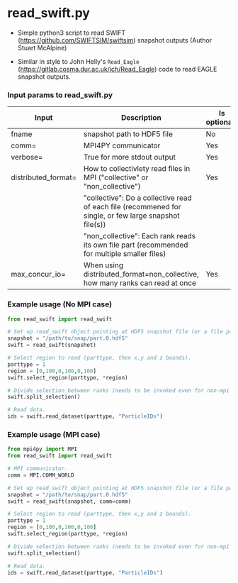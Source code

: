 # read_swift.py

- Simple python3 script to read SWIFT (https://github.com/SWIFTSIM/swiftsim) snapshot outputs (Author Stuart McAlpine)

- Similar in style to John Helly's `Read_Eagle` (https://gitlab.cosma.dur.ac.uk/jch/Read_Eagle) code to read EAGLE snapshot outputs.

### Input params to read_swift.py

| Input | Description | Is optional? | Default option |
| ----- | ----------- | --------- | ------- | 
| fname | snapshot path to HDF5 file | No | - |
| comm= | MPI4PY communicator | Yes | None |
| verbose= | True for more stdout output | Yes | False |
| distributed_format= | How to collectivlety read files in MPI ("collective" or "non_collective") | Yes | "collective" |
| | "collective": Do a collective read of each file (recommened for single, or few large snapshot file(s)) |
| | "non_collective": Each rank reads its own file part (recommended for multiple smaller files) |
| max_concur_io= | When using distributed_format=non_collective, how many ranks can read at once | Yes | 64 |

### Example usage (No MPI case)

```python
from read_swift import read_swift

# Set up read_swift object pointing at HDF5 snapshot file (or a file part). 
snapshot = "/path/to/snap/part.0.hdf5"
swift = read_swift(snapshot)

# Select region to read (parttype, then x,y and z bounds).
parttype = 1
region = [0,100,0,100,0,100]
swift.select_region(parttype, *region)

# Divide selection between ranks (needs to be invoked even for non-mpi case).
swift.split_selection()

# Read data.
ids = swift.read_dataset(parttype, "ParticleIDs")
```

### Example usage (MPI case)

```python
from mpi4py import MPI
from read_swift import read_swift

# MPI communicator.
comm = MPI.COMM_WORLD

# Set up read_swift object pointing at HDF5 snapshot file (or a file part). 
snapshot = "/path/to/snap/part.0.hdf5"
swift = read_swift(snapshot, comm=comm)

# Select region to read (parttype, then x,y and z bounds).
parttype = 1
region = [0,100,0,100,0,100]
swift.select_region(parttype, *region)

# Divide selection between ranks (needs to be invoked even for non-mpi case).
swift.split_selection()

# Read data.
ids = swift.read_dataset(parttype, "ParticleIDs")
```

